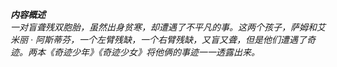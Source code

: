 ﻿***内容概述***  *一对盲聋残双胞胎，虽然出身贫寒，却遭遇了不平凡的事。这两个孩子，萨姆和艾米丽 · 阿斯蒂芬，一个左臂残缺，一个右臂残缺，又盲又聋，但是他们遭遇了奇迹。两本《奇迹少年》《奇迹少女》将他俩的事迹一一透露出来。*